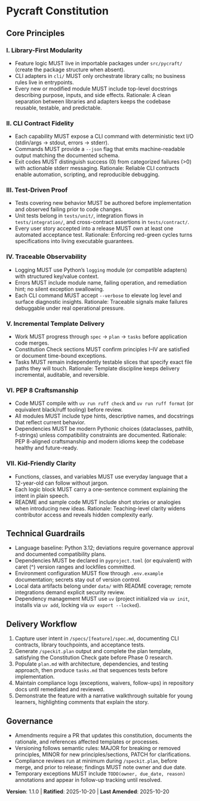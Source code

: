 <!--
Sync Impact Report
- Version change: 1.0.0 → 1.1.0
- Modified principles: Template-Aligned Delivery → Incremental Template Delivery
- Added principles: VI. PEP 8 Craftsmanship; VII. Kid-Friendly Clarity
- Added sections: None
- Removed sections: None
- Templates requiring updates: ✅ .specify/templates/plan-template.md; ✅ .specify/templates/spec-template.md; ✅ .specify/templates/tasks-template.md; ⚠ .specify/templates/commands/*.md (directory absent — create guidance when commands are introduced)
- Follow-up TODOs: None
-->

# Pycraft Constitution

## Core Principles

### I. Library-First Modularity
- Feature logic MUST live in importable packages under `src/pycraft/` (create the package structure when absent).
- CLI adapters in `cli/` MUST only orchestrate library calls; no business rules live in entrypoints.
- Every new or modified module MUST include top-level docstrings describing purpose, inputs, and side effects.
Rationale: A clean separation between libraries and adapters keeps the codebase reusable, testable, and predictable.

### II. CLI Contract Fidelity
- Each capability MUST expose a CLI command with deterministic text I/O (stdin/args → stdout, errors → stderr).
- Commands MUST provide a `--json` flag that emits machine-readable output matching the documented schema.
- Exit codes MUST distinguish success (0) from categorized failures (>0) with actionable stderr messaging.
Rationale: Reliable CLI contracts enable automation, scripting, and reproducible debugging.

### III. Test-Driven Proof
- Tests covering new behavior MUST be authored before implementation and observed failing prior to code changes.
- Unit tests belong in `tests/unit/`, integration flows in `tests/integration/`, and cross-contract assertions in `tests/contract/`.
- Every user story accepted into a release MUST own at least one automated acceptance test.
Rationale: Enforcing red-green cycles turns specifications into living executable guarantees.

### IV. Traceable Observability
- Logging MUST use Python’s `logging` module (or compatible adapters) with structured key/value context.
- Errors MUST include module name, failing operation, and remediation hint; no silent exception swallowing.
- Each CLI command MUST accept `--verbose` to elevate log level and surface diagnostic insights.
Rationale: Traceable signals make failures debuggable under real operational pressure.

### V. Incremental Template Delivery
- Work MUST progress through `spec` → `plan` → `tasks` before application code merges.
- Constitution Check sections MUST confirm principles I–IV are satisfied or document time-bound exceptions.
- Tasks MUST remain independently testable slices that specify exact file paths they will touch.
Rationale: Template discipline keeps delivery incremental, auditable, and reversible.

### VI. PEP 8 Craftsmanship
- Code MUST compile with `uv run ruff check` and `uv run ruff format` (or equivalent black/ruff tooling) before review.
- All modules MUST include type hints, descriptive names, and docstrings that reflect current behavior.
- Dependencies MUST be modern Pythonic choices (dataclasses, pathlib, f-strings) unless compatibility constraints are documented.
Rationale: PEP 8-aligned craftsmanship and modern idioms keep the codebase healthy and future-ready.

### VII. Kid-Friendly Clarity
- Functions, classes, and variables MUST use everyday language that a 12-year-old can follow without jargon.
- Each logic block MUST carry a one-sentence comment explaining the intent in plain speech.
- README and sample code MUST include short stories or analogies when introducing new ideas.
Rationale: Teaching-level clarity widens contributor access and reveals hidden complexity early.

## Technical Guardrails

- Language baseline: Python 3.12; deviations require governance approval and documented compatibility plans.
- Dependencies MUST be declared in `pyproject.toml` (or equivalent) with caret (^) version ranges and lockfiles committed.
- Environment configuration MUST flow through `.env.example` documentation; secrets stay out of version control.
- Local data artifacts belong under `data/` with README coverage; remote integrations demand explicit security review.
- Dependency management MUST use `uv` (project initialized via `uv init`, installs via `uv add`, locking via `uv export --locked`).

## Delivery Workflow

1. Capture user intent in `/specs/[feature]/spec.md`, documenting CLI contracts, library touchpoints, and acceptance tests.
2. Generate `/speckit.plan` output and complete the plan template, satisfying the Constitution Check gate before Phase 0 research.
3. Populate `plan.md` with architecture, dependencies, and testing approach, then produce `tasks.md` that sequences tests before implementation.
4. Maintain compliance logs (exceptions, waivers, follow-ups) in repository docs until remediated and reviewed.
5. Demonstrate the feature with a narrative walkthrough suitable for young learners, highlighting comments that explain the story.

## Governance

- Amendments require a PR that updates this constitution, documents the rationale, and references affected templates or processes.
- Versioning follows semantic rules: MAJOR for breaking or removed principles, MINOR for new principles/sections, PATCH for clarifications.
- Compliance reviews run at minimum during `/speckit.plan`, before merge, and prior to release; findings MUST note owner and due date.
- Temporary exceptions MUST include `TODO(owner, due_date, reason)` annotations and appear in follow-up tracking until resolved.

**Version**: 1.1.0 | **Ratified**: 2025-10-20 | **Last Amended**: 2025-10-20

